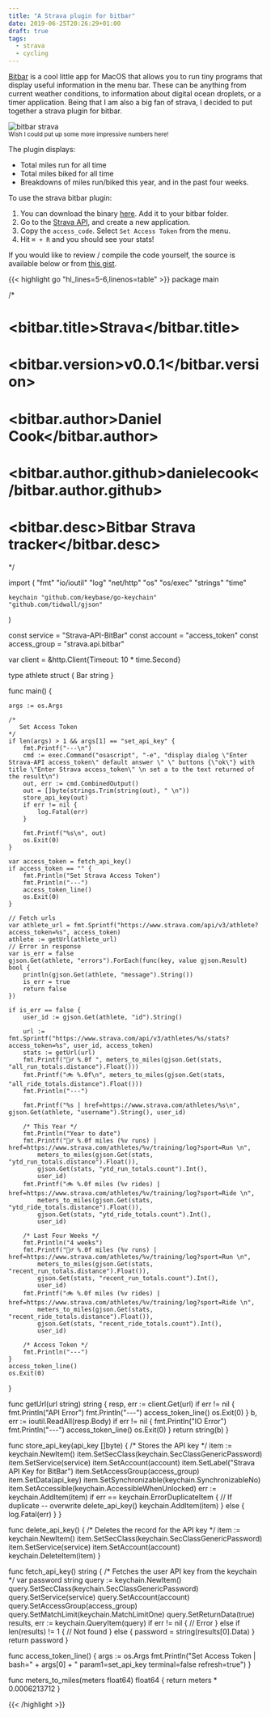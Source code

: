 ```yaml
---
title: "A Strava plugin for bitbar"
date: 2019-06-25T20:26:29+01:00
draft: true
tags:
  - strava
  - cycling
---
```


[Bitbar](https://getbitbar.com/) is a cool little app for MacOS that allows you to run tiny programs that display useful information in the menu bar. These can be anything from current weather conditions, to information about digital ocean droplets, or a timer application. Being that I am also a big fan of strava, I decided to put together a strava plugin for bitbar.

![bitbar strava](/bitbar.png)
<br /><small>Wish I could put up some more impressive numbers here!</small>

The plugin displays:

* Total miles run for all time
* Total miles biked for all time
* Breakdowns of miles run/biked this year, and in the past four weeks.

To use the strava bitbar plugin:

1. You can download the binary [here](/strava.15m.cgo). Add it to your bitbar folder.
1. Go to the [Strava API](https://www.strava.com/settings/api), and create a new application.
1. Copy the `access_code`. Select `Set Access Token` from the menu.
1. Hit `⌘ + R` and you should see your stats!

If you would like to review / compile the code yourself, the source is available below or from [this gist](https://gist.github.com/danielecook/4213ec83b2af75bbe9d45f3ad03ca48d).

{{< highlight go "hl_lines=5-6,linenos=table" >}}
package main

/*
# <bitbar.title>Strava</bitbar.title>
# <bitbar.version>v0.0.1</bitbar.version>
# <bitbar.author>Daniel Cook</bitbar.author>
# <bitbar.author.github>danielecook</bitbar.author.github>
# <bitbar.desc>Bitbar Strava tracker</bitbar.desc>
*/

import (
	"fmt"
	"io/ioutil"
	"log"
	"net/http"
	"os"
	"os/exec"
	"strings"
	"time"

	keychain "github.com/keybase/go-keychain"
	"github.com/tidwall/gjson"
)

const service = "Strava-API-BitBar"
const account = "access_token"
const access_group = "strava.api.bitbar"

var client = &http.Client{Timeout: 10 * time.Second}

type athlete struct {
	Bar string
}

func main() {

	args := os.Args

	/*
	   Set Access Token
	*/
	if len(args) > 1 && args[1] == "set_api_key" {
		fmt.Printf("---\n")
		cmd := exec.Command("osascript", "-e", "display dialog \"Enter Strava-API access_token\" default answer \" \" buttons {\"ok\"} with title \"Enter Strava access_token\" \n set a to the text returned of the result\n")
		out, err := cmd.CombinedOutput()
		out = []byte(strings.Trim(string(out), " \n"))
		store_api_key(out)
		if err != nil {
			log.Fatal(err)
		}

		fmt.Printf("%s\n", out)
		os.Exit(0)
	}

	var access_token = fetch_api_key()
	if access_token == "" {
		fmt.Println("Set Strava Access Token")
		fmt.Println("---")
		access_token_line()
		os.Exit(0)
	}

	// Fetch urls
	var athlete_url = fmt.Sprintf("https://www.strava.com/api/v3/athlete?access_token=%s", access_token)
	athlete := getUrl(athlete_url)
	// Error in response
	var is_err = false
	gjson.Get(athlete, "errors").ForEach(func(key, value gjson.Result) bool {
		println(gjson.Get(athlete, "message").String())
		is_err = true
		return false
	})

	if is_err == false {
		user_id := gjson.Get(athlete, "id").String()

		url := fmt.Sprintf("https://www.strava.com/api/v3/athletes/%s/stats?access_token=%s", user_id, access_token)
		stats := getUrl(url)
		fmt.Printf("🏃‍♂️ %.0f ", meters_to_miles(gjson.Get(stats, "all_run_totals.distance").Float()))
		fmt.Printf("🚲 %.0f\n", meters_to_miles(gjson.Get(stats, "all_ride_totals.distance").Float()))
		fmt.Println("---")

		fmt.Printf("%s | href=https://www.strava.com/athletes/%s\n", gjson.Get(athlete, "username").String(), user_id)

		/* This Year */
		fmt.Println("Year to date")
		fmt.Printf("🏃‍♂️ %.0f miles (%v runs) | href=https://www.strava.com/athletes/%v/training/log?sport=Run \n",
			meters_to_miles(gjson.Get(stats, "ytd_run_totals.distance").Float()),
			gjson.Get(stats, "ytd_run_totals.count").Int(),
			user_id)
		fmt.Printf("🚲 %.0f miles (%v rides) | href=https://www.strava.com/athletes/%v/training/log?sport=Ride \n",
			meters_to_miles(gjson.Get(stats, "ytd_ride_totals.distance").Float()),
			gjson.Get(stats, "ytd_ride_totals.count").Int(),
			user_id)

		/* Last Four Weeks */
		fmt.Println("4 weeks")
		fmt.Printf("🏃‍♂️ %.0f miles (%v runs) | href=https://www.strava.com/athletes/%v/training/log?sport=Run \n",
			meters_to_miles(gjson.Get(stats, "recent_run_totals.distance").Float()),
			gjson.Get(stats, "recent_run_totals.count").Int(),
			user_id)
		fmt.Printf("🚲 %.0f miles (%v rides) | href=https://www.strava.com/athletes/%v/training/log?sport=Ride \n",
			meters_to_miles(gjson.Get(stats, "recent_ride_totals.distance").Float()),
			gjson.Get(stats, "recent_ride_totals.count").Int(),
			user_id)

		/* Access Token */
		fmt.Println("---")
	}
	access_token_line()
	os.Exit(0)

}

func getUrl(url string) string {
	resp, err := client.Get(url)
	if err != nil {
		fmt.Println("API Error")
		fmt.Println("---")
		access_token_line()
		os.Exit(0)
	}
	b, err := ioutil.ReadAll(resp.Body)
	if err != nil {
		fmt.Println("IO Error")
		fmt.Println("---")
		access_token_line()
		os.Exit(0)
	}
	return string(b)
}

func store_api_key(api_key []byte) {
	/*
	   Stores the API key
	*/
	item := keychain.NewItem()
	item.SetSecClass(keychain.SecClassGenericPassword)
	item.SetService(service)
	item.SetAccount(account)
	item.SetLabel("Strava API Key for BitBar")
	item.SetAccessGroup(access_group)
	item.SetData(api_key)
	item.SetSynchronizable(keychain.SynchronizableNo)
	item.SetAccessible(keychain.AccessibleWhenUnlocked)
	err := keychain.AddItem(item)
	if err == keychain.ErrorDuplicateItem {
		// If duplicate -- overwrite
		delete_api_key()
		keychain.AddItem(item)
	} else {
		log.Fatal(err)
	}
}

func delete_api_key() {
	/*
	   Deletes the record for the API key
	*/
	item := keychain.NewItem()
	item.SetSecClass(keychain.SecClassGenericPassword)
	item.SetService(service)
	item.SetAccount(account)
	keychain.DeleteItem(item)
}

func fetch_api_key() string {
	/*
	   Fetches the user API key from the keychain
	*/
	var password string
	query := keychain.NewItem()
	query.SetSecClass(keychain.SecClassGenericPassword)
	query.SetService(service)
	query.SetAccount(account)
	query.SetAccessGroup(access_group)
	query.SetMatchLimit(keychain.MatchLimitOne)
	query.SetReturnData(true)
	results, err := keychain.QueryItem(query)
	if err != nil {
		// Error
	} else if len(results) != 1 {
		// Not found
	} else {
		password = string(results[0].Data)
	}
	return password
}

func access_token_line() {
	args := os.Args
	fmt.Println("Set Access Token | bash=" + args[0] + " param1=set_api_key terminal=false refresh=true")
}

func meters_to_miles(meters float64) float64 {
	return meters * 0.0006213712
}

{{< /highlight >}}